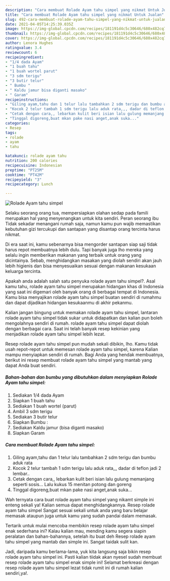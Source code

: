 ```yaml
---
description: "Cara membuat Rolade Ayam tahu simpel yang nikmat Untuk Jualan"
title: "Cara membuat Rolade Ayam tahu simpel yang nikmat Untuk Jualan"
slug: 492-cara-membuat-rolade-ayam-tahu-simpel-yang-nikmat-untuk-jualan
date: 2021-04-05T14:25:39.035Z
image: https://img-global.cpcdn.com/recipes/181191d4c5c30646/680x482cq70/rolade-ayam-tahu-simpel-foto-resep-utama.jpg
thumbnail: https://img-global.cpcdn.com/recipes/181191d4c5c30646/680x482cq70/rolade-ayam-tahu-simpel-foto-resep-utama.jpg
cover: https://img-global.cpcdn.com/recipes/181191d4c5c30646/680x482cq70/rolade-ayam-tahu-simpel-foto-resep-utama.jpg
author: Lenora Hughes
ratingvalue: 3.4
reviewcount: 6
recipeingredient:
- "1/4 dada Ayam"
- "1 buah tahu"
- "1 buah wortel parut"
- "3 sdm terigu"
- "3 butir telur"
- " Bumbu "
- " Kaldu jamur bisa diganti masako"
- " Garam"
recipeinstructions:
- "Giling ayam,tahu dan 1 telur lalu tambahkan 2 sdm terigu dan bumbu aduk rata"
- "Kocok 2 telur tambah 1 sdm terigu lalu aduk rata,,, dadar di teflon jadi 2 lembar.."
- "Cetak dengan cara,, lebarkan kulit beri isian lalu gulung memanjang seperti sosis... Lalu kukus 15 menitan potong dan goreng"
- "Tinggal digoreng,buat mkan pake nasi anget,anak suka..."
categories:
- Resep
tags:
- rolade
- ayam
- tahu

katakunci: rolade ayam tahu 
nutrition: 200 calories
recipecuisine: Indonesian
preptime: "PT25M"
cooktime: "PT42M"
recipeyield: "3"
recipecategory: Lunch

---
```



![Rolade Ayam tahu simpel](https://img-global.cpcdn.com/recipes/181191d4c5c30646/680x482cq70/rolade-ayam-tahu-simpel-foto-resep-utama.jpg)

Selaku seorang orang tua, mempersiapkan olahan sedap pada famili merupakan hal yang menyenangkan untuk kita sendiri. Peran seorang ibu Tidak sekadar menangani rumah saja, namun kamu pun wajib memastikan kebutuhan gizi tercukupi dan santapan yang disantap orang tercinta harus nikmat.

Di era  saat ini, kamu sebenarnya bisa mengorder santapan siap saji tidak harus repot membuatnya lebih dulu. Tapi banyak juga lho mereka yang selalu ingin memberikan makanan yang terbaik untuk orang yang dicintainya. Sebab, menghidangkan masakan yang diolah sendiri akan jauh lebih higienis dan bisa menyesuaikan sesuai dengan makanan kesukaan keluarga tercinta. 



Apakah anda adalah salah satu penyuka rolade ayam tahu simpel?. Asal kamu tahu, rolade ayam tahu simpel merupakan hidangan khas di Indonesia yang saat ini digemari oleh banyak orang di berbagai tempat di Indonesia. Kamu bisa menyajikan rolade ayam tahu simpel buatan sendiri di rumahmu dan dapat dijadikan hidangan kesukaanmu di akhir pekanmu.

Kalian jangan bingung untuk memakan rolade ayam tahu simpel, lantaran rolade ayam tahu simpel tidak sukar untuk didapatkan dan kalian pun boleh mengolahnya sendiri di rumah. rolade ayam tahu simpel dapat diolah dengan berbagai cara. Saat ini telah banyak resep kekinian yang menjadikan rolade ayam tahu simpel lebih lezat.

Resep rolade ayam tahu simpel pun mudah sekali dibikin, lho. Kamu tidak usah repot-repot untuk memesan rolade ayam tahu simpel, karena Kalian mampu menyiapkan sendiri di rumah. Bagi Anda yang hendak membuatnya, berikut ini resep membuat rolade ayam tahu simpel yang mantab yang dapat Anda buat sendiri.

<!--inarticleads1-->

##### Bahan-bahan dan bumbu yang dibutuhkan dalam menyiapkan Rolade Ayam tahu simpel:

1. Sediakan 1/4 dada Ayam
1. Siapkan 1 buah tahu
1. Sediakan 1 buah wortel (parut)
1. Ambil 3 sdm terigu
1. Sediakan 3 butir telur
1. Siapkan  Bumbu :
1. Sediakan  Kaldu jamur (bisa diganti masako)
1. Siapkan  Garam




<!--inarticleads2-->

##### Cara membuat Rolade Ayam tahu simpel:

1. Giling ayam,tahu dan 1 telur lalu tambahkan 2 sdm terigu dan bumbu aduk rata
1. Kocok 2 telur tambah 1 sdm terigu lalu aduk rata,,, dadar di teflon jadi 2 lembar..
1. Cetak dengan cara,, lebarkan kulit beri isian lalu gulung memanjang seperti sosis... Lalu kukus 15 menitan potong dan goreng
1. Tinggal digoreng,buat mkan pake nasi anget,anak suka...




Wah ternyata cara buat rolade ayam tahu simpel yang nikamt simple ini enteng sekali ya! Kalian semua dapat menghidangkannya. Resep rolade ayam tahu simpel Sangat sesuai sekali untuk anda yang baru belajar memasak ataupun juga untuk kamu yang sudah pandai dalam memasak.

Tertarik untuk mulai mencoba membikin resep rolade ayam tahu simpel enak sederhana ini? Kalau kalian mau, mending kamu segera siapin peralatan dan bahan-bahannya, setelah itu buat deh Resep rolade ayam tahu simpel yang mantab dan simple ini. Sangat taidak sulit kan. 

Jadi, daripada kamu berlama-lama, yuk kita langsung saja bikin resep rolade ayam tahu simpel ini. Pasti kalian tiidak akan nyesel sudah membuat resep rolade ayam tahu simpel enak simple ini! Selamat berkreasi dengan resep rolade ayam tahu simpel lezat tidak rumit ini di rumah kalian sendiri,ya!.

